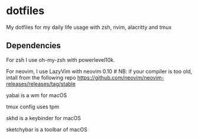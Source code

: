 # dotfiles
My dotfiles for my daily life usage with zsh, nvim, alacritty and tmux

## Dependencies
For zsh I use oh-my-zsh with powerlevel10k.

For neovim, I use LazyVim with neovim 0.10 # NB: if your compiler is too old, intall from the following repo https://github.com/neovim/neovim-releases/releases/tag/stable

yabai is a wm for macOS

tmux config uses tpm

skhd is a keybinder for macOS

sketchybar is a toolbar of macOS
